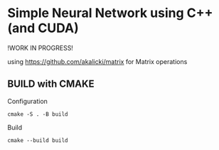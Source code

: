 # Simple Neural Network using C++ (and CUDA)

!WORK IN PROGRESS!

using https://github.com/akalicki/matrix for Matrix operations   
## BUILD with CMAKE
Configuration  
```
cmake -S . -B build
```
Build  
```
cmake --build build
```

